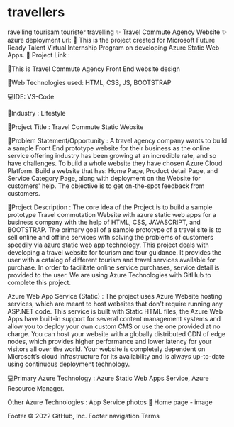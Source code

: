 # travellers
ravelling
tourisam
tourister
travelling
✨ Travel Commute Agency Website ✨
azure deployment url:
📌 This is the project created for Microsoft Future Ready Talent Virtual Internship Program on developing Azure Static Web Apps.
🎯 Project Link :

🚩This is Travel Commute Agency Front End website design

📡Web Technologies used: HTML, CSS, JS, BOOTSTRAP

💻IDE: VS-Code

💼Industry : Lifestyle

🚩Project Title : Travel Commute Static Website

📙Problem Statement/Opportunity :
A travel agency company wants to build a sample Front End prototype website for their business as the online service offering industry has been growing at an incredible rate, and so have challenges. To build a whole website they have chosen Azure Cloud Platform. Build a website that has: Home Page, Product detail Page, and Service Category Page, along with deployment on the Website for customers' help. The objective is to get on-the-spot feedback from customers.

📝Project Description :
The core idea of the Project is to build a sample prototype Travel commutation Website with azure static web apps for a business company with the help of HTML, CSS, JAVASCRIPT, and BOOTSTRAP. The primary goal of a sample prototype of a travel site is to sell online and offline services with solving the problems of customers speedily via azure static web app technology. This project deals with developing a travel website for tourism and tour guidance. It provides the user with a catalog of different tourism and travel services available for purchase. In order to facilitate online service purchases, service detail is provided to the user. We are using Azure Technologies with GitHub to complete this project.

Azure Web App Service (Static) : The project uses Azure Website hosting services, which are meant to host websites that don't require running any ASP.NET code. This service is built with Static HTML files, the Azure Web Apps have built-in support for several content management systems and allow you to deploy your own custom CMS or use the one provided at no charge. You can host your website with a globally distributed CDN of edge nodes, which provides higher performance and lower latency for your visitors all over the world. Your website is completely dependent on Microsoft’s cloud infrastructure for its availability and is always up-to-date using continuous deployment technology.

💻Primary Azure Technology :
Azure Static Web Apps Service, Azure Resource Manager.

Other Azure Technologies : App Service
photos 📸
Home page -
image

Footer
© 2022 GitHub, Inc.
Footer navigation
Terms
